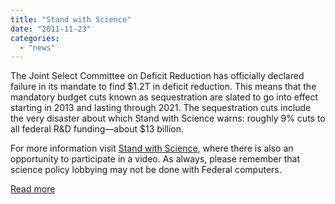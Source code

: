 ```yaml
---
title: "Stand with Science"
date: "2011-11-23"
categories: 
  - "news"
---
```


The Joint Select Committee on Deficit Reduction has officially declared failure in its mandate to find $1.2T in deficit reduction. This means that the mandatory budget cuts known as sequestration are slated to go into effect starting in 2013 and lasting through 2021. The sequestration cuts include the very disaster about which Stand with Science warns: roughly 9% cuts to all federal R&D funding—about $13 billion.

For more information visit [Stand with Science](http://standwithscience.org/), where there is also an opportunity to participate in a video. As always, please remember that science policy lobbying may not be done with Federal computers.

[Read more](http://standwithscience.org/)
